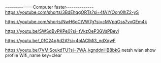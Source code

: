 --------------Computer faster--------------
https://youtube.com/shorts/3BdEhqgORTs?si=4fA1YOon0lhZ2-yS

https://youtube.com/shorts/NwH6oCtVW7g?si=cMVpqOss7vvGEm4k

https://youtu.be/SWSdBvPKPe0?si=tVkzOeP3GVsPBevi

https://youtu.be/_0fC24qAd2A?si=4olAClMi3_ndXqwF

https://youtu.be/7VMiSoukdTU?si=7WA_kgnddnHB8bkG
netsh wlan show profile Wifi_name key=clear
